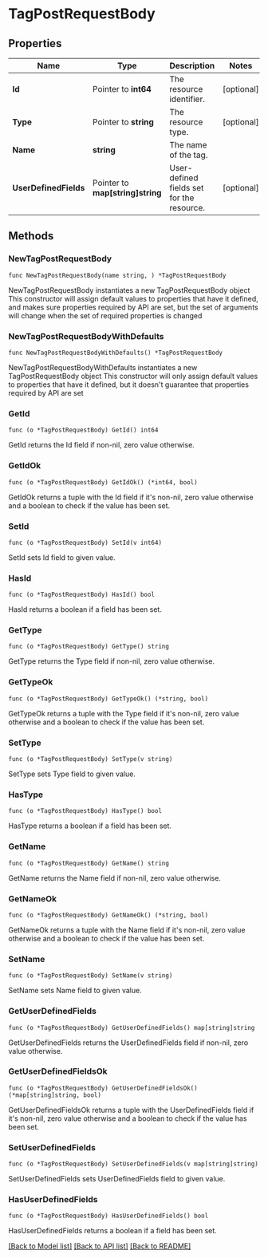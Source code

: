 # TagPostRequestBody

## Properties

Name | Type | Description | Notes
------------ | ------------- | ------------- | -------------
**Id** | Pointer to **int64** | The resource identifier. | [optional] 
**Type** | Pointer to **string** | The resource type. | [optional] 
**Name** | **string** | The name of the tag. | 
**UserDefinedFields** | Pointer to **map[string]string** | User-defined fields set for the resource. | [optional] 

## Methods

### NewTagPostRequestBody

`func NewTagPostRequestBody(name string, ) *TagPostRequestBody`

NewTagPostRequestBody instantiates a new TagPostRequestBody object
This constructor will assign default values to properties that have it defined,
and makes sure properties required by API are set, but the set of arguments
will change when the set of required properties is changed

### NewTagPostRequestBodyWithDefaults

`func NewTagPostRequestBodyWithDefaults() *TagPostRequestBody`

NewTagPostRequestBodyWithDefaults instantiates a new TagPostRequestBody object
This constructor will only assign default values to properties that have it defined,
but it doesn't guarantee that properties required by API are set

### GetId

`func (o *TagPostRequestBody) GetId() int64`

GetId returns the Id field if non-nil, zero value otherwise.

### GetIdOk

`func (o *TagPostRequestBody) GetIdOk() (*int64, bool)`

GetIdOk returns a tuple with the Id field if it's non-nil, zero value otherwise
and a boolean to check if the value has been set.

### SetId

`func (o *TagPostRequestBody) SetId(v int64)`

SetId sets Id field to given value.

### HasId

`func (o *TagPostRequestBody) HasId() bool`

HasId returns a boolean if a field has been set.

### GetType

`func (o *TagPostRequestBody) GetType() string`

GetType returns the Type field if non-nil, zero value otherwise.

### GetTypeOk

`func (o *TagPostRequestBody) GetTypeOk() (*string, bool)`

GetTypeOk returns a tuple with the Type field if it's non-nil, zero value otherwise
and a boolean to check if the value has been set.

### SetType

`func (o *TagPostRequestBody) SetType(v string)`

SetType sets Type field to given value.

### HasType

`func (o *TagPostRequestBody) HasType() bool`

HasType returns a boolean if a field has been set.

### GetName

`func (o *TagPostRequestBody) GetName() string`

GetName returns the Name field if non-nil, zero value otherwise.

### GetNameOk

`func (o *TagPostRequestBody) GetNameOk() (*string, bool)`

GetNameOk returns a tuple with the Name field if it's non-nil, zero value otherwise
and a boolean to check if the value has been set.

### SetName

`func (o *TagPostRequestBody) SetName(v string)`

SetName sets Name field to given value.


### GetUserDefinedFields

`func (o *TagPostRequestBody) GetUserDefinedFields() map[string]string`

GetUserDefinedFields returns the UserDefinedFields field if non-nil, zero value otherwise.

### GetUserDefinedFieldsOk

`func (o *TagPostRequestBody) GetUserDefinedFieldsOk() (*map[string]string, bool)`

GetUserDefinedFieldsOk returns a tuple with the UserDefinedFields field if it's non-nil, zero value otherwise
and a boolean to check if the value has been set.

### SetUserDefinedFields

`func (o *TagPostRequestBody) SetUserDefinedFields(v map[string]string)`

SetUserDefinedFields sets UserDefinedFields field to given value.

### HasUserDefinedFields

`func (o *TagPostRequestBody) HasUserDefinedFields() bool`

HasUserDefinedFields returns a boolean if a field has been set.


[[Back to Model list]](../README.md#documentation-for-models) [[Back to API list]](../README.md#documentation-for-api-endpoints) [[Back to README]](../README.md)


